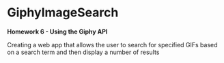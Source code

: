 # GiphyImageSearch
<strong>Homework 6 - Using the Giphy API</strong>

<p>Creating a web app that allows the user to search for specified GIFs based on a search term and then display a number of results</p>
